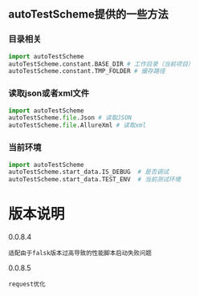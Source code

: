 
## autoTestScheme提供的一些方法
### 目录相关
```python
import autoTestScheme
autoTestScheme.constant.BASE_DIR # 工作目录（当前项目）
autoTestScheme.constant.TMP_FOLDER # 缓存路径
```

### 读取json或者xml文件
```python
import autoTestScheme
autoTestScheme.file.Json # 读取JSON
autoTestScheme.file.AllureXml # 读取xml
```


### 当前环境
```python
import autoTestScheme
autoTestScheme.start_data.IS_DEBUG  # 是否调试
autoTestScheme.start_data.TEST_ENV  # 当前测试环境
```


# 版本说明
0.0.8.4

```
适配由于falsk版本过高导致的性能脚本启动失败问题
```
0.0.8.5
```
request优化
```
